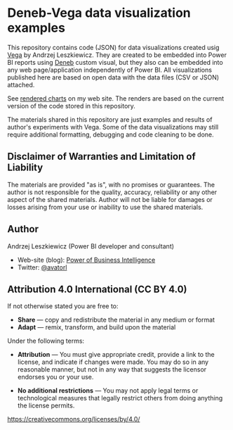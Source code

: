 # Deneb-Vega data visualization examples

This repository contains code (JSON) for data visualizations created usig [Vega](https://vega.github.io/vega/) by Andrzej Leszkiewicz. They are created to be embedded into Power BI reports using [Deneb](https://deneb-viz.github.io/) custom visual, but they also can be embedded into any web page/application independently of Power BI. All visualizations published here are based on open data with the data files (CSV or JSON) attached.

See [rendered charts](https://powerofbi.org/deneb-vega-data-visualization-examples/) on my web site. The renders are based on the current version of the code stored in this repository.

The materials shared in this repository are just examples and results of author's experiments with Vega. Some of the data visualizations may still require additional formatting, debugging and code cleaning to be done.

## Disclaimer of Warranties and Limitation of Liability

The materials are provided "as is", with no promises or guarantees. The author is not responsible for the quality, accuracy, reliability or any other aspect of the shared materials. Author will not be liable for damages or losses arising from your use or inability to use the shared materials.

## Author
Andrzej Leszkiewicz (Power BI developer and consultant)
- Web-site (blog): [Power of Business Intelligence](https://powerofbi.org/)
- Twitter: [@avatorl](https://twitter.com/avatorl)

## Attribution 4.0 International (CC BY 4.0)

If not otherwise stated you are free to:
- **Share** — copy and redistribute the material in any medium or format
- **Adapt** — remix, transform, and build upon the material

Under the following terms:
- **Attribution** — You must give appropriate credit, provide a link to the license, and indicate if changes were made. You may do so in any reasonable manner, but not in any way that suggests the licensor endorses you or your use.

- **No additional restrictions** — You may not apply legal terms or technological measures that legally restrict others from doing anything the license permits.

https://creativecommons.org/licenses/by/4.0/
